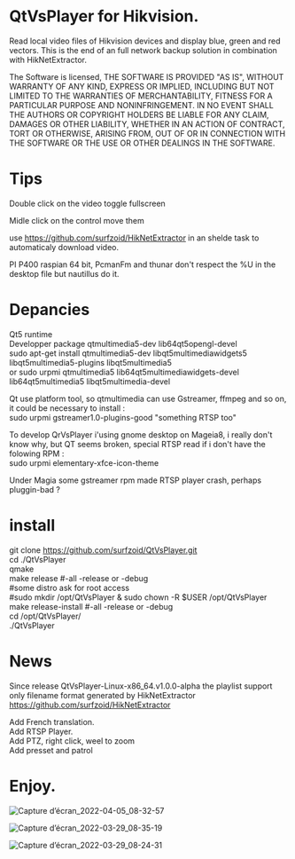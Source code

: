 # QtVsPlayer for Hikvision.
Read local video files of Hikvision devices and display blue, green and red vectors. 
This is the end of an full network backup solution in combination with HikNetExtractor.

The Software is licensed, THE SOFTWARE IS PROVIDED "AS IS", WITHOUT WARRANTY OF ANY KIND,
EXPRESS OR IMPLIED, INCLUDING BUT NOT LIMITED TO THE WARRANTIES OF
MERCHANTABILITY, FITNESS FOR A PARTICULAR PURPOSE AND NONINFRINGEMENT.
IN NO EVENT SHALL THE AUTHORS OR COPYRIGHT HOLDERS BE LIABLE FOR ANY
CLAIM, DAMAGES OR OTHER LIABILITY, WHETHER IN AN ACTION OF CONTRACT,
TORT OR OTHERWISE, ARISING FROM, OUT OF OR IN CONNECTION WITH THE
SOFTWARE OR THE USE OR OTHER DEALINGS IN THE SOFTWARE.  

# Tips
Double click on the video toggle fullscreen

Midle click on the control move them

use https://github.com/surfzoid/HikNetExtractor in an shelde task to automaticaly download video.  

PI P400 raspian 64 bit, PcmanFm and thunar don't respect the %U in the desktop file but nautillus do it.  

# Depancies
Qt5 runtime  
Developper package qtmultimedia5-dev   lib64qt5opengl-devel  
sudo apt-get install qtmultimedia5-dev libqt5multimediawidgets5 libqt5multimedia5-plugins libqt5multimedia5  
or
sudo urpmi qtmultimedia5 lib64qt5multimediawidgets-devel lib64qt5multimedia5 libqt5multimedia-devel 

Qt use platform tool, so qtmultimedia can use Gstreamer, ffmpeg and so on, it could be necessary to install :  
sudo urpmi gstreamer1.0-plugins-good "something RTSP too"  

To develop QrVsPlayer i'using gnome desktop on Mageia8, i really don't know why, but QT seems broken, special RTSP  read if i don't have the folowing RPM :  
sudo urpmi elementary-xfce-icon-theme  

Under Magia some gstreamer rpm made RTSP player crash, perhaps pluggin-bad ?  

# install
git clone https://github.com/surfzoid/QtVsPlayer.git  
cd ./QtVsPlayer  
qmake  
make release #-all -release or -debug  
 #some distro ask for root access  
 #sudo mkdir /opt/QtVsPlayer & sudo chown -R $USER /opt/QtVsPlayer   
make release-install  #-all -release or -debug  
cd /opt/QtVsPlayer/  
./QtVsPlayer  

# News
Since release QtVsPlayer-Linux-x86_64.v1.0.0-alpha the playlist support only filename format generated by HikNetExtractor
https://github.com/surfzoid/HikNetExtractor  

Add French translation.   
Add RTSP Player.  
Add PTZ, right click, weel to zoom  
Add presset and patrol  

# Enjoy.  

![Capture d’écran_2022-04-05_08-32-57](https://user-images.githubusercontent.com/20399920/161693235-66add3e2-b790-4b55-b8ed-dccb3d0b6aa5.png)

![Capture d’écran_2022-03-29_08-35-19](https://user-images.githubusercontent.com/20399920/160548537-bf9234a0-5670-4544-9ca9-a8eb5de15b64.png)

![Capture d’écran_2022-03-29_08-24-31](https://user-images.githubusercontent.com/20399920/160547794-04694da8-5c98-4a68-a70d-c938b16ba69b.jpeg)

